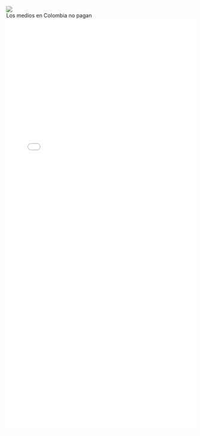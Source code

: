 <div>
<div class='tableauPlaceholder' id='viz1540669953540' style='position: relative'><noscript><a href='#'><img alt=' ' src='https:&#47;&#47;public.tableau.com&#47;static&#47;images&#47;CJ&#47;CJS2BSDKG&#47;1_rss.png' style='border: none' /></a></noscript><object class='tableauViz'  style='display:none;'><param name='host_url' value='https%3A%2F%2Fpublic.tableau.com%2F' /> <param name='embed_code_version' value='3' /> <param name='path' value='shared&#47;CJS2BSDKG' /> <param name='toolbar' value='yes' /><param name='static_image' value='https:&#47;&#47;public.tableau.com&#47;static&#47;images&#47;CJ&#47;CJS2BSDKG&#47;1.png' /> <param name='animate_transition' value='yes' /><param name='display_static_image' value='yes' /><param name='display_spinner' value='yes' /><param name='display_overlay' value='yes' /><param name='display_count' value='yes' /></object></div>                <script type='text/javascript'>                    var divElement = document.getElementById('viz1540669953540');                    var vizElement = divElement.getElementsByTagName('object')[0];                    vizElement.style.width='800px';vizElement.style.height='827px';                    var scriptElement = document.createElement('script');                    scriptElement.src = 'https://public.tableau.com/javascripts/api/viz_v1.js';                    vizElement.parentNode.insertBefore(scriptElement, vizElement);                </script>
  </div>
Los medios en Colombia no pagan
<div>
  <iframe id="datawrapper-chart-2FLdo" src="//datawrapper.dwcdn.net/2FLdo/2/" scrolling="no" frameborder="0" allowtransparency="true" style="width: 0; min-width: 100% !important;" height="1097"></iframe><script type="text/javascript">if("undefined"==typeof window.datawrapper)window.datawrapper={};window.datawrapper["2FLdo"]={},window.datawrapper["2FLdo"].embedDeltas={"100":1232,"200":1151,"300":1124,"400":1124,"500":1097,"700":1097,"800":1097,"900":1097,"1000":1097},window.datawrapper["2FLdo"].iframe=document.getElementById("datawrapper-chart-2FLdo"),window.datawrapper["2FLdo"].iframe.style.height=window.datawrapper["2FLdo"].embedDeltas[Math.min(1e3,Math.max(100*Math.floor(window.datawrapper["2FLdo"].iframe.offsetWidth/100),100))]+"px",window.addEventListener("message",function(a){if("undefined"!=typeof a.data["datawrapper-height"])for(var b in a.data["datawrapper-height"])if("2FLdo"==b)window.datawrapper["2FLdo"].iframe.style.height=a.data["datawrapper-height"][b]+"px"});</script>
</div>
